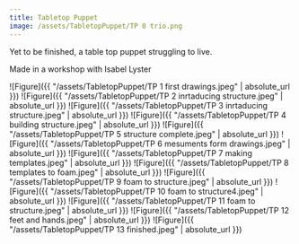 ```yaml
---
title: Tabletop Puppet
image: /assets/TabletopPuppet/TP 0 trio.png
---
```


<!-- this is a potential header item: background: "image" -->

Yet to be finished, a table top puppet struggling to live.

Made in a workshop with Isabel Lyster

![Figure]({{ "/assets/TabletopPuppet/TP 1 first drawings.jpeg" | absolute_url }})
![Figure]({{ "/assets/TabletopPuppet/TP 2 inrtaducing structure.jpeg" | absolute_url }})
![Figure]({{ "/assets/TabletopPuppet/TP 3 inrtaducing structure.jpeg" | absolute_url }})
![Figure]({{ "/assets/TabletopPuppet/TP 4 building structure.jpeg" | absolute_url }})
![Figure]({{ "/assets/TabletopPuppet/TP 5 structure complete.jpeg" | absolute_url }})
![Figure]({{ "/assets/TabletopPuppet/TP 6 mesuments form drawings.jpeg" | absolute_url }})
![Figure]({{ "/assets/TabletopPuppet/TP 7 making templates.jpeg" | absolute_url }})
![Figure]({{ "/assets/TabletopPuppet/TP 8 templates to foam.jpeg" | absolute_url }})
![Figure]({{ "/assets/TabletopPuppet/TP 9 foam to structure.jpeg" | absolute_url }})
![Figure]({{ "/assets/TabletopPuppet/TP 10 foam to structure4.jpeg" | absolute_url }})
![Figure]({{ "/assets/TabletopPuppet/TP 11 foam to structure.jpeg" | absolute_url }})
![Figure]({{ "/assets/TabletopPuppet/TP 12 feet and hands.jpeg" | absolute_url }})
![Figure]({{ "/assets/TabletopPuppet/TP 13 finished.jpeg" | absolute_url }})

